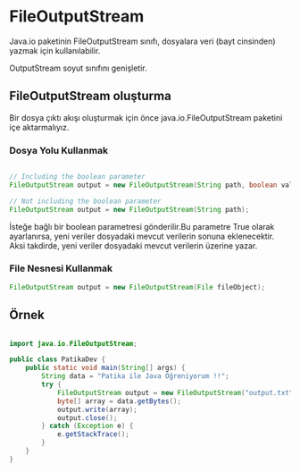 # FileOutputStream

Java.io paketinin FileOutputStream sınıfı, dosyalara veri (bayt cinsinden) yazmak için kullanılabilir.

OutputStream soyut sınıfını genişletir.

## FileOutputStream oluşturma

Bir dosya çıktı akışı oluşturmak için önce java.io.FileOutputStream paketini içe aktarmalıyız.

### Dosya Yolu Kullanmak

```java

// Including the boolean parameter
FileOutputStream output = new FileOutputStream(String path, boolean value);

// Not including the boolean parameter
FileOutputStream output = new FileOutputStream(String path);

```

İsteğe bağlı bir boolean parametresi gönderilir.Bu parametre True olarak ayarlanırsa, yeni veriler dosyadaki mevcut verilerin sonuna eklenecektir. Aksi
takdirde, yeni veriler dosyadaki mevcut verilerin üzerine yazar.

### File Nesnesi Kullanmak

```java
FileOutputStream output = new FileOutputStream(File fileObject);
```

## Örnek

```java

import java.io.FileOutputStream;

public class PatikaDev {
    public static void main(String[] args) {
        String data = "Patika ile Java Öğreniyorum !!";
        try {
            FileOutputStream output = new FileOutputStream("output.txt");
            byte[] array = data.getBytes();
            output.write(array);
            output.close();
        } catch (Exception e) {
            e.getStackTrace();
        }
    }
}


```

